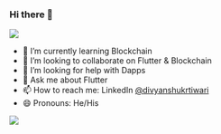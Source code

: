 ### Hi there 👋

![](https://komarev.com/ghpvc/?divyanshukrtiwari=your-github-divyanshukrtiwari)

- 🌱 I’m currently learning Blockchain
- 👯 I’m looking to collaborate on Flutter & Blockchain
- 🤔 I’m looking for help with Dapps
- 💬 Ask me about Flutter
- 📫 How to reach me: LinkedIn [@divyanshukrtiwari](www.linkedin.com/in/divyanshukrtiwari)
- 😄 Pronouns: He/His

<img src="https://github-readme-stats.vercel.app/api?username=divyanshukrtiwari&&show_icons=true&title_color=ffffff&icon_color=bb2acf&text_color=daf7dc&bg_color=151515">

